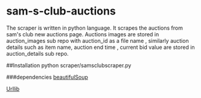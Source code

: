 # sam-s-club-auctions

The scraper is written in python language. It scrapes the auctions from sam's club new auctions page. Auctions images are stored in auction_images sub repo with auction_id as a file name , similarly auction details such as item name, auction end time , current bid value are stored in auction_details sub repo.


##Installation
python scraper/samsclubscraper.py

###dependencies
[beautifulSoup](https://www.crummy.com/software/BeautifulSoup/bs4/doc/)

[Urllib](https://docs.python.org/2/library/urllib.html)





